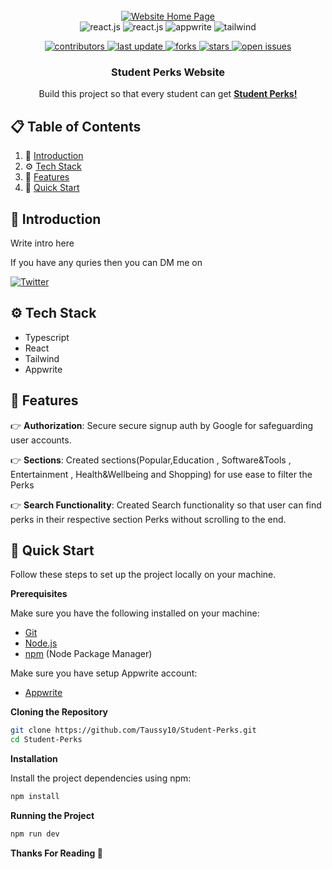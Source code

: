 <div align="center">
  <br />
    <a href="https://student-perks.vercel.app" target="_blank" rel="noopener noreferrer">
      <img src="https://cloud.appwrite.io/v1/storage/buckets/67211e14002cf6068587/files/6749946c0011cbe563fb/view?project=670f793200296470b5b2&project=670f793200296470b5b2&mode=admin" alt="Website Home Page">
    </a>
  <br />

  <div>
    <img src="https://img.shields.io/badge/Typescript-3178C6?style=for-the-badge&logo=typescript&logoColor=white" alt="react.js" />
    <img src="https://img.shields.io/badge/React-61DAFB?style=for-the-badge&logo=react&logoColor=white" alt="react.js" />
    <img src="https://img.shields.io/badge/-Appwrite-black?style=for-the-badge&logoColor=white&logo=appwrite&color=FD366E" alt="appwrite" />
    <img src="https://img.shields.io/badge/Tailwind-black?style=for-the-badge&logoColor=white&logo=tailwindcss&color=06B6D4" alt="tailwind" />
  </div>

<p marginTop = 20 >
  <a href="https://github.com/taussy10/Student-Perks">
    <img src="https://img.shields.io/github/contributors/taussy10/Student-Perks" alt="contributors" />
  </a>
  <a href="https://github.com/taussy10/Student-Perks">
    <img src="https://img.shields.io/github/last-commit/taussy10/Student-Perks" alt="last update" />
  </a>
  <a href="https://github.com/taussy10/Student-Perks">
    <img src="https://img.shields.io/github/forks/taussy10/Student-Perks" alt="forks" />
  </a>
  <a href="https://github.com/taussy10/Student-Perks">
    <img src="https://img.shields.io/github/stars/taussy10/Student-Perks" alt="stars" />
  </a>
  <a href="https://github.com/taussy10/Student-Perks">
    <img src="https://img.shields.io/github/issues/taussy10/Student-Perks" alt="open issues" />
  </a>














  

  <h3 align="center">Student Perks Website</h3>

   <div align="center">
     Build this project so that every student can get <a href="https://student-perks.vercel.app" target="_blank"><b>Student Perks!</b></a> 
    </div>
</div>

## 📋 <a name="table">Table of Contents</a>

1. 🤖 [Introduction](#introduction)
2. ⚙️ [Tech Stack](#tech-stack)
3. 🔋 [Features](#features)
4. 🤸 [Quick Start](#quick-start)



## <a name="introduction">🤖 Introduction</a>

Write intro here 

If you have any quries then you can DM me on 

[![Twitter](https://img.shields.io/badge/Twitter-%23000000?style=for-the-badge&logo=X&labelColor=black&color=black)](https://twitter.com/Taussy10)

## <a name="tech-stack">⚙️ Tech Stack</a>

- Typescript
- React 
- Tailwind
- Appwrite

## <a name="features">🔋 Features</a>


👉 **Authorization**: Secure secure signup auth by Google for safeguarding user accounts.

👉 **Sections**: Created sections(Popular,Education , Software&Tools , Entertainment , Health&Wellbeing and Shopping) for use ease to filter the Perks 

👉 **Search Functionality**: Created Search functionality so that user can find perks in their respective section Perks without scrolling to the end.



## <a name="quick-start">🤸 Quick Start</a>

Follow these steps to set up the project locally on your machine.

**Prerequisites**

Make sure you have the following installed on your machine:

- [Git](https://git-scm.com/)
- [Node.js](https://nodejs.org/en)
- [npm](https://www.npmjs.com/) (Node Package Manager)

Make sure you have setup Appwrite account:
- [Appwrite](https://www.appwrite.io)

**Cloning the Repository**

```bash
git clone https://github.com/Taussy10/Student-Perks.git
cd Student-Perks
```
**Installation**

Install the project dependencies using npm:

```bash
npm install
```

**Running the Project**

```bash
npm run dev
```


**Thanks For Reading 💙**

